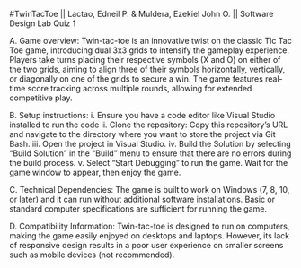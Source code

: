 #TwinTacToe || Lactao, Edneil P. & Muldera, Ezekiel John O. || Software Design Lab Quiz 1

A. Game overview:
Twin-tac-toe is an innovative twist on the classic Tic Tac Toe game, introducing dual 3x3 grids to intensify the gameplay experience. Players take turns placing their respective symbols (X and O) on either of the two grids, aiming to align three of their symbols horizontally, vertically, or diagonally on one of the grids to secure a win. The game features real-time score tracking across multiple rounds, allowing for extended competitive play.

B. Setup instructions:
   i. Ensure you have a code editor like Visual Studio installed to run the code
   ii. Clone the repository: Copy this repository’s URL and navigate to the directory where you want to store the project via Git Bash. 
   iii. Open the project in Visual Studio.
   iv. Build the Solution by selecting “Build Solution” in the “Build” menu to ensure that there are no errors during the build process.
   v. Select “Start Debugging” to run the game. Wait for the game window to appear, then enjoy the game.

            
C. Technical Dependencies:
The game is built to work on Windows (7, 8, 10, or later) and it can run without additional software installations. Basic or standard computer specifications are sufficient for running the game.

D. Compatibility Information:
Twin-tac-toe is designed to run on computers, making the game easily enjoyed on desktops and laptops. However, its lack of responsive design results in a poor user experience on smaller screens such as mobile devices (not recommended).













